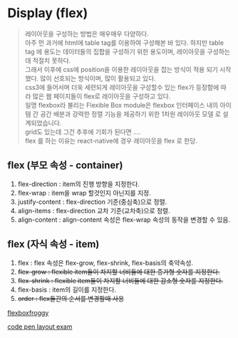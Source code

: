 # Display (flex)
> 레이아웃을 구성하는 방법은 매우매우 다양하다.  
> 아주 먼 과거에 html에 table tag를 이용하여 구성해본 바 있다. 하지만 table tag 에 용도는 데이터들의 집합을 구성하기 위한 용도이며, 레이아웃을 구성하는데 적절치 못하다.  
> 그래서 이후에 css에 position을 이용한 레이아웃을 잡는 방식이 적용 되기 시작했다. 많이 선호되는 방식이며, 많이 활용되고 있다.  
> css3에 들어서며 더욱 세련되게 레이아웃을 구성할수 있는 flex가 등장함에 따라 많은 웹 페이지들이 flex로 레이아웃을 구성하고 있다.  
> 일명 flexbox라 불리는 Flexible Box module은 flexbox 인터페이스 내의 아이템 간 공간 배분과 강력한 정렬 기능을 제공하기 위한 1차원 레이아웃 모델 로 설계되었습니다.  
> grid도 있는데 그건 추후에 기회가 된다면 ....  
> flex 를 하는 이유는 react-native에 경우 레이아웃을 flex 로 한당.

## flex (부모 속성 - container)
1. flex-direction : item의 진행 방향을 지정한다.  
2. flex-wrap : item을 wrap 할것인지 아닌지를 지정.  
3. justify-content : flex-direction 기준(중심축)으로 정렬.  
4. align-items : flex-direction 교차 기준(교차축)으로 정렬.  
5. align-content : align-content 속성은 flex-wrap 속성의 동작을 변경할 수 있음.  


## flex (자식 속성 - item)
1. flex : flex 속성은 flex-grow, flex-shrink, flex-basis의 축약속성.   
2. ~~flex-grow : flexible item들이 차지할 너비들에 대한 증가형 숫자를 지정한다.~~  
3. ~~flex-shrink : flexible item들이 차지할 너비들에 대한 감소형 숫자를 지정한다.~~  
4. flex-basis : item의 길이를 지정한다.    
5. ~~order : flex들간의 순서를 변경할때 사용~~  

[flexboxfroggy](https://flexboxfroggy.com/#ko)  

[code pen layout exam](https://codepen.io/leejunmyoung/pen/mYozLj)  